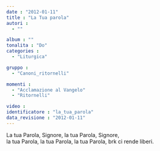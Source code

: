 ```yaml
---
date : "2012-01-11"
title : "La Tua parola"
autori : 
  - ""

album : ""
tonalita : "Do"
categories : 
  - "Liturgica"

gruppo : 
  - "Canoni_ritornelli"

momenti : 
  - "Acclamazione al Vangelo"
  - "Ritornelli"

video : 
identificatore : "la_tua_parola"
data_revisione : "2012-01-11"
---
```

  
  
La tua Parola, Signore, la tua Parola, Signore,  
la tua Parola, la tua Parola, la tua Parola, brk ci rende liberi.  
  
  
